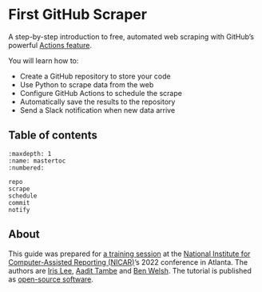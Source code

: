 ```{include} _templates/nav.html
```

# First GitHub Scraper

A step-by-step introduction to free, automated web scraping with GitHub’s powerful [Actions feature](https://github.com/features/actions).

You will learn how to:

* Create a GitHub repository to store your code
* Use Python to scrape data from the web
* Configure GitHub Actions to schedule the scrape
* Automatically save the results to the repository
* Send a Slack notification when new data arrive

## Table of contents

```{toctree}
:maxdepth: 1
:name: mastertoc
:numbered:

repo
scrape
schedule
commit
notify
```

## About

This guide was prepared for [a training session](https://www.ire.org/product/nicar22-first-github-scraper/) at the [National Institute for Computer-Assisted Reporting (NICAR)](http://data.nicar.org/)’s 2022 conference in Atlanta. The authors are [Iris Lee](http://irisslee.com/), [Aadit Tambe](https://aadittambe.com/) and [Ben Welsh](https://palewi.re/who-is-ben-welsh/). The tutorial is published as [open-source software](https://github.com/palewire/first-github-scraper/).